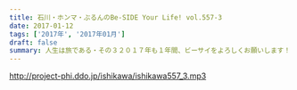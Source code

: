 ```yaml
---
title: 石川・ホンマ・ぶるんのBe-SIDE Your Life! vol.557-3
date: 2017-01-12
tags: ['2017年', '2017年01月']
draft: false
summary: 人生は旅である・その３２０１７年も１年間、ビーサイをよろしくお願いします！ SAITO
---
```


http://project-phi.ddo.jp/ishikawa/ishikawa557_3.mp3
